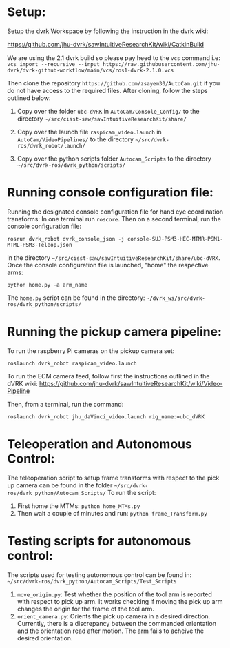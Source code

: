 # Setup: 
Setup the dvrk Workspace by following the instruction in the dvrk wiki:

https://github.com/jhu-dvrk/sawIntuitiveResearchKit/wiki/CatkinBuild

We are using the 2.1 dvrk build so please pay heed to the `vcs` command i.e:
`vcs import --recursive --input https://raw.githubusercontent.com/jhu-dvrk/dvrk-github-workflow/main/vcs/ros1-dvrk-2.1.0.vcs`

Then clone the repository `https://github.com/zsayem30/AutoCam.git` if you do not have access to the required files.
After cloning, follow the steps outlined below:

1. Copy over the folder `ubc-dVRK` in `AutoCam/Console_Config/` to the directory `~/src/cisst-saw/sawIntuitiveResearchKit/share/`

2. Copy over the launch file `raspicam_video.launch` in `AutoCam/VideoPipelines/` to the directory `~/src/dvrk-ros/dvrk_robot/launch/`

3. Copy over the python scripts folder `Autocam_Scripts` to the directory `~/src/dvrk-ros/dvrk_python/scripts/`

# Running console configuration file:
Running the designated console configuration file for hand eye coordination transforms:
In one terminal run `roscore`.
Then on a second terminal, run the console configuration file:
```
rosrun dvrk_robot dvrk_console_json -j console-SUJ-PSM3-HEC-MTMR-PSM1-MTML-PSM3-Teleop.json
```
in the directory `~/src/cisst-saw/sawIntuitiveResearchKit/share/ubc-dVRK`.
Once the console configuration file is launched, "home" the respective arms:
```
python home.py -a arm_name
```
The `home.py` script can be found in the directory: `~/dvrk_ws/src/dvrk-ros/dvrk_python/scripts/`

# Running the pickup camera pipeline:

To run the raspberry Pi cameras on the pickup camera set:
```
roslaunch dvrk_robot raspicam_video.launch
```
To run the ECM camera feed, follow first the instructions outlined in the dVRK wiki:
https://github.com/jhu-dvrk/sawIntuitiveResearchKit/wiki/Video-Pipeline

Then, from a terminal, run the command:
```
roslaunch dvrk_robot jhu_daVinci_video.launch rig_name:=ubc_dVRK
```
# Teleoperation and Autonomous Control:
The teleoperation script to setup frame transforms with respect to the pick up camera can be found in the folder `~/src/dvrk-ros/dvrk_python/Autocam_Scripts/`
To run the script:
1. First home the MTMs:
`python home_MTMs.py`
2. Then wait a couple of minutes and run:
`python frame_Transform.py`

# Testing scripts for autonomous control:
The scripts used for testing autonomous control can be found in:
`~/src/dvrk-ros/dvrk_python/Autocam_Scripts/Test_Scripts`
1. `move_origin.py`: Test whether the position of the tool arm is reported with respect to pick up arm. It works checking if moving the pick up arm changes the origin for the frame of the tool arm.
2. `orient_camera.py`: Orients the pick up camera in a desired direction. Currently, there is a discrepancy between the commanded orientation and the orientation read after motion. The arm fails to acheive the desired orientation. 
